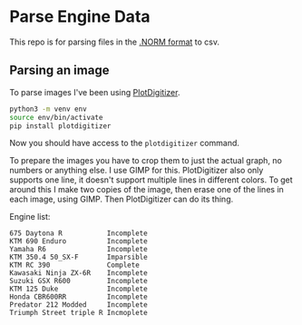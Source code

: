 # Parse Engine Data


This repo is for parsing files in the [.NORM format](https://xkcd.com/2116/) to
csv.


## Parsing an image

To parse images I've been using
[PlotDigitizer](https://github.com/dilawar/PlotDigitizer/).

``` sh
python3 -m venv env
source env/bin/activate
pip install plotdigitizer
```

Now you should have access to the `plotdigitizer` command.

To prepare the images you have to crop them to just the actual graph, no numbers
or anything else. I use GIMP for this. PlotDigitizer also only supports one
line, it doesn't support multiple lines in different colors. To get around this
I make two copies of the image, then erase one of the lines in each image, using
GIMP. Then PlotDigitizer can do its thing.


Engine list:
```
675 Daytona R           Incomplete
KTM 690 Enduro          Incomplete
Yamaha R6               Incomplete
KTM 350.4 50_SX-F       Imparsible
KTM RC 390              Complete
Kawasaki Ninja ZX-6R    Incomplete
Suzuki GSX R600         Incomplete
KTM 125 Duke            Incomplete
Honda CBR600RR          Incomplete
Predator 212 Modded     Incomplete
Triumph Street triple R Incmoplete
```
